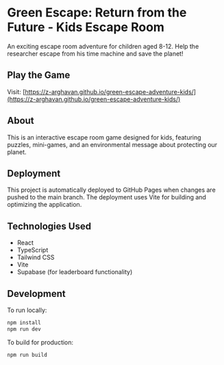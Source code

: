 
# Green Escape: Return from the Future - Kids Escape Room 

An exciting escape room adventure for children aged 8-12. Help the researcher escape from his time machine and save the planet!

## Play the Game

Visit: [https://z-arghavan.github.io/green-escape-adventure-kids/](https://z-arghavan.github.io/green-escape-adventure-kids/)

## About

This is an interactive escape room game designed for kids, featuring puzzles, mini-games, and an environmental message about protecting our planet.

## Deployment

This project is automatically deployed to GitHub Pages when changes are pushed to the main branch. The deployment uses Vite for building and optimizing the application.

## Technologies Used

- React
- TypeScript
- Tailwind CSS
- Vite
- Supabase (for leaderboard functionality)

## Development

To run locally:
```bash
npm install
npm run dev
```

To build for production:
```bash
npm run build
```
